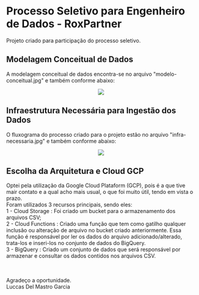 # Processo Seletivo para Engenheiro de Dados - RoxPartner
Projeto criado para participação do processo seletivo.

## Modelagem Conceitual de Dados
A modelagem conceitual de dados encontra-se no arquivo "modelo-conceitual.jpg" e também conforme abaixo:

<div align="center">
<img src="https://user-images.githubusercontent.com/38978227/160310329-1340f66f-0c0f-48f5-b44d-481a5ecc3665.jpg">
</div>

## Infraestrutura Necessária para Ingestão dos Dados
O fluxograma do processo criado para o projeto estão no arquivo "infra-necessaria.jpg" e também conforme abaixo:

<div align="center">
<img src="https://user-images.githubusercontent.com/38978227/160310641-af1b030f-95d0-4260-aac7-ff1e19e3209b.jpg">
</div>

## Escolha da Arquitetura e Cloud GCP
Optei pela utilização da Google Cloud Plataform (GCP), pois é a que tive mair contato e a qual acho mais usual, o que foi muito útil, tendo em vista o prazo.
  <br /> Foram utilizados 3 recursos principais, sendo eles:
  <br /> 1 - Cloud Storage : Foi criado um bucket para o armazenamento dos arquivos CSV;
  <br /> 2 - Cloud Functions : Criado uma função que tem como gatilho qualquer inclusão ou alteração de arquivo no bucket criado anteriormente. Essa função é responsável por ler os dados do arquivo adicionado/alterado, trata-los e inseri-los no conjunto de dados do BigQuery.
  <br /> 3 - BigQuery : Criado um conjunto de dados que será responsável por armazenar e consultar os dados contidos nos arquivos CSV.

<br />
<br />
Agradeço a oportunidade.
<br />
Luccas Del Mastro Garcia
